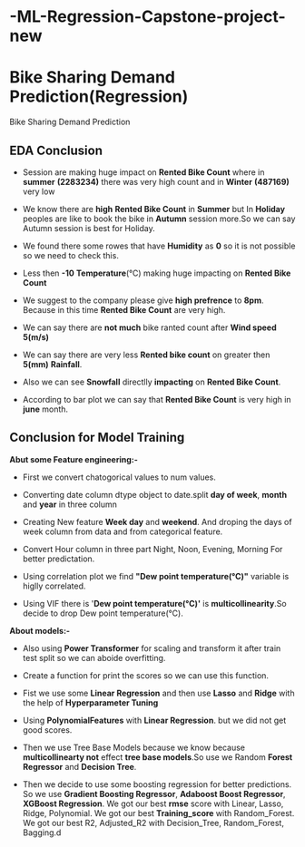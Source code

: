 # -ML-Regression-Capstone-project-new

# Bike Sharing Demand Prediction(Regression)
Bike Sharing Demand Prediction

## EDA Conclusion

* Session are making huge impact on **Rented Bike Count** where in **summer** **(2283234)** there was very high count and in **Winter** **(487169)** very low

* We know there are **high** **Rented Bike Count**  in **Summer** but In **Holiday** peoples are like to book the bike in **Autumn** session more.So we can say Autumn session is best for Holiday.

* We found there some rowes that have **Humidity** as **0** so it is not possible so we need to check this.

* Less then **-10** **Temperature**(°C) making huge impacting on **Rented Bike Count**

* We suggest to the company please give **high prefrence** to **8pm**. Because in this time **Rented Bike Count** are very high.

* We can say there are **not much** bike ranted count after **Wind speed** **5(m/s)**

* We can say there are very less **Rented bike count** on greater then **5(mm)** **Rainfall**.

* Also we can see **Snowfall** directlly **impacting** on **Rented Bike Count**.

* According to bar plot we can say that **Rented Bike Count** is very high in **june** month.

##  **Conclusion for Model Training**

**Abut some Feature engineering:-**

* First we convert chatogorical values to num values.

* Converting date column dtype object to date.split **day of week**, **month** and **year** in three column

* Creating New feature **Week day** and **weekend**. And droping the days of week column from data and from categorical feature.

* Convert Hour column in three part Night, Noon, Evening, Morning For better predictation.

* Using correlation plot we find **"Dew point temperature(°C)"** variable is higlly correlated.

* Using VIF there is '**Dew point temperature(°C)'** is **multicollinearity**.So decide to drop Dew point temperature(°C).


**About models:-**

* Also using **Power Transformer** for scaling and transform it after train test split so we can aboide overfitting.

* Create a function for print the scores so we can use this function.

* Fist we use some **Linear Regression** and then use **Lasso** and **Ridge** with the help of **Hyperparameter Tuning**

* Using **PolynomialFeatures** with **Linear Regression**. but we did not get good scores.

* Then we use Tree Base Models because we know because **multicollinearty not** effect **tree base models**.So use we Random **Forest Regressor** and **Decision Tree**.

* Then we decide to use some boosting regression for better predictions. So we use **Gradient Boosting Regressor**, **Adaboost Boost Regressor**, **XGBoost Regression**. We got our best **rmse** score with Linear,	Lasso,	Ridge,	Polynomial. We got our best **Training_score** with Random_Forest. We got our best R2, Adjusted_R2 with Decision_Tree,	Random_Forest,	Bagging.d
